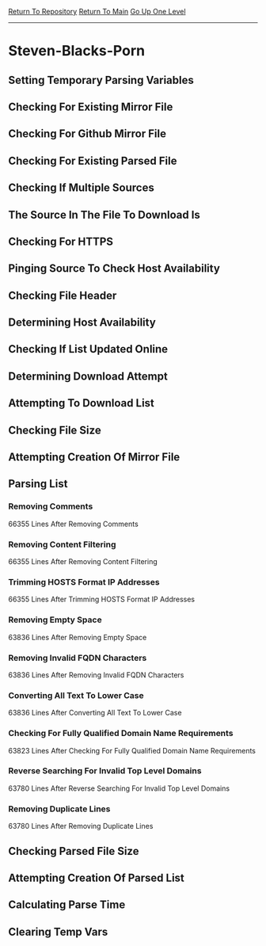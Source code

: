 [Return To Repository](https://github.com/deathbybandaid/piholeparser/)
[Return To Main](https://github.com/deathbybandaid/piholeparser/blob/master/RecentRunLogs/Mainlog.md)
[Go Up One Level](https://github.com/deathbybandaid/piholeparser/blob/master/RecentRunLogs/TopLevelScripts/30-Processing-External-Blacklists.md)
____________________________________
# Steven-Blacks-Porn
## Setting Temporary Parsing Variables
## Checking For Existing Mirror File
## Checking For Github Mirror File
## Checking For Existing Parsed File
## Checking If Multiple Sources
## The Source In The File To Download Is
## Checking For HTTPS
## Pinging Source To Check Host Availability
## Checking File Header
## Determining Host Availability
## Checking If List Updated Online
## Determining Download Attempt
## Attempting To Download List
## Checking File Size
## Attempting Creation Of Mirror File
## Parsing List
### Removing Comments
66355 Lines After Removing Comments
### Removing Content Filtering
66355 Lines After Removing Content Filtering
### Trimming HOSTS Format IP Addresses
66355 Lines After Trimming HOSTS Format IP Addresses
### Removing Empty Space
63836 Lines After Removing Empty Space
### Removing Invalid FQDN Characters
63836 Lines After Removing Invalid FQDN Characters
### Converting All Text To Lower Case
63836 Lines After Converting All Text To Lower Case
### Checking For Fully Qualified Domain Name Requirements
63823 Lines After Checking For Fully Qualified Domain Name Requirements
### Reverse Searching For Invalid Top Level Domains
63780 Lines After Reverse Searching For Invalid Top Level Domains
### Removing Duplicate Lines
63780 Lines After Removing Duplicate Lines
## Checking Parsed File Size
## Attempting Creation Of Parsed List
## Calculating Parse Time
## Clearing Temp Vars
